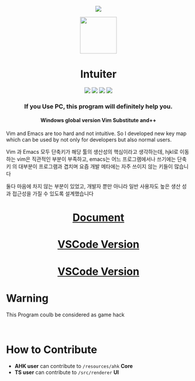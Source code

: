 <p align="center">
<img src="./asset/images/button.gif"/>
</p>

<p align="center">
<img src="./asset/icons/white.png" width="100"/>
</p>

<h1 align="center">
Intuiter
</h1>
<p align="center">
<img src="https://img.shields.io/badge/Electron-based-blue?logo=electron&logoColor=white"/>
<img src="https://img.shields.io/github/languages/top/seonglae/intuiter"/>
<img src="https://img.shields.io/github/languages/count/sungle3737/intuiter"/>
<img src="https://badges.frapsoft.com/os/mit/mit.svg?v=103"/>
</p>

<h3 align="center">
If you Use PC, this program will definitely help you.
</h3>
<h4 align="center">
Windows global version Vim Substitute and++
</h4>

Vim and Emacs are too hard and not intuitive. So I developed new key map which
can be used by not only for developers but also normal users.

Vim 과 Emacs 모두 단축키가 해당 툴의 생산성의 핵심이라고 생각하는데, hjkl로 이동
하는 vim은 직관적인 부분이 부족하고, emacs는 어느 프로그램에서나 쓰기에는 단축키
의 대부분이 프로그램과 겹치며 요즘 개발 메타에는 자주 쓰이지 않는 키들이 많습니
다

둘다 마음에 차지 않는 부분이 있었고, 개발자 뿐만 아니라 일반 사용자도 높은 생산
성과 접근성을 가질 수 있도록 설계했습니다

<h1 align="center">
  <a href="https://intuiter.vercel.app">
Document
    </a>
</h1>
<h1 align="center">
  <a href="https://marketplace.visualstudio.com/items?itemName=seonglae.terminal-intuiter">
VSCode Version
    </a>
</h1>

<h1 align="center">
  <a href="https://marketplace.visualstudio.com/items?itemName=seonglae.terminal-intuiter">
VSCode Version
    </a>
</h1>

# Warning

This Program coulb be considered as game hack

<br/>

# How to Contribute

- **AHK user** can contribute to `/resources/ahk` **Core**
- **TS user** can contribute to `/src/renderer` **UI**
